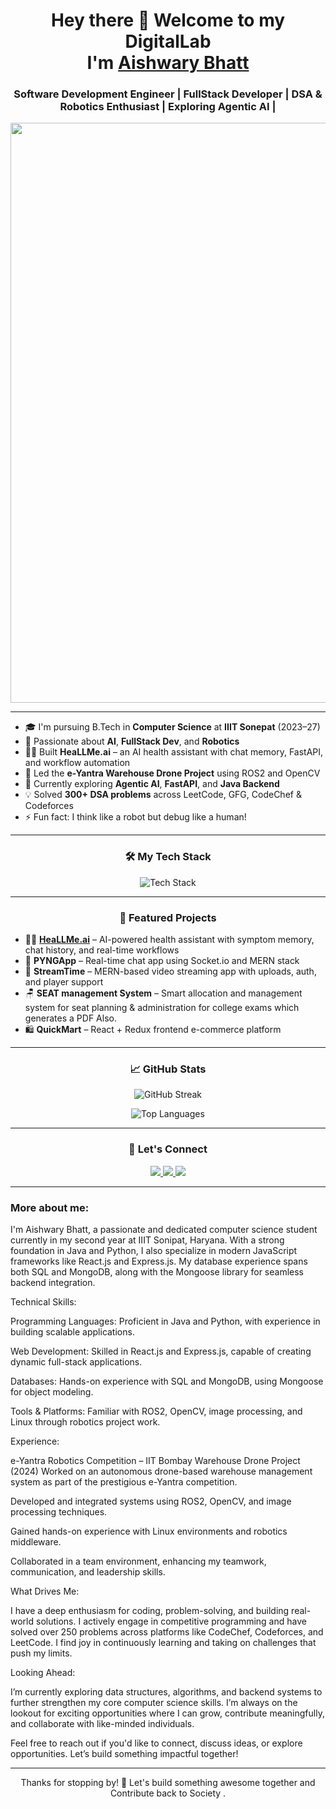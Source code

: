 <h1 align="center">Hey there 👋 Welcome to my DigitalLab <br> I'm <a href="https://www.linkedin.com/in/aishwary-bhatt/">Aishwary Bhatt</a></h1>

<h3 align="center">Software Development Engineer | FullStack Developer  |  DSA & Robotics Enthusiast | Exploring Agentic AI | </h3>


<p align="center">
 <img width="1919" height="928" alt="Never Give Up " src="https://github.com/user-attachments/assets/a24f43ca-3e0b-466f-b863-43c94cd6dbe6" />
</p>

---

- 🎓 I'm pursuing B.Tech in **Computer Science** at **IIIT Sonepat** (2023–27)  
- 🧠 Passionate about **AI**, **FullStack Dev**, and **Robotics**  
- 👨‍💻 Built **HeaLLMe.ai** – an AI health assistant with chat memory, FastAPI, and workflow automation  
- 🤖 Led the **e-Yantra Warehouse Drone Project** using ROS2 and OpenCV  
- 🌱 Currently exploring **Agentic AI**, **FastAPI**, and **Java Backend**  
- 💡 Solved **300+ DSA problems** across LeetCode, GFG, CodeChef & Codeforces  
- ⚡ Fun fact: I think like a robot but debug like a human!

---

<h3 align="center">🛠️ My Tech Stack</h3>

<p align="center">
  <img src="https://skillicons.dev/icons?i=python,java,javascript,react,nodejs,express,mongodb,postgresql,mysql,fastapi,git,linux,opencv,github,numpy" alt="Tech Stack" />
</p>

---

<h3 align="center">🚀 Featured Projects</h3>

- 👨‍⚕️ **[HeaLLMe.ai](https://github.com/shhKnight30)** – AI-powered health assistant with symptom memory, chat history, and real-time workflows  
- 💬 **PYNGApp** – Real-time chat app using Socket.io and MERN stack  
- 🎥 **StreamTime** – MERN-based video streaming app with uploads, auth, and player support  
- 🪑 **SEAT management System** – Smart allocation and management system for seat planning & administration for college exams which generates a PDF Also.
- 🛍️ **QuickMart** – React + Redux frontend e-commerce platform

---

<h3 align="center">📈 GitHub Stats</h3>

<!-- <p align="center">
  <img src="https://github-readme-stats.vercel.app/api?username=shhKnight30&show_icons=true&theme=radical" alt="Aishwary's GitHub Stats" />
</p> -->

<p align="center">
  <img src="https://github-readme-streak-stats.herokuapp.com/?user=shhKnight30&theme=tokyonight" alt="GitHub Streak" />
</p>

<p align="center">
  <img src="https://github-readme-stats.vercel.app/api/top-langs/?username=shhKnight30&layout=compact&theme=radical" alt="Top Languages" />
</p>

---

<h3 align="center">🔗 Let's Connect</h3>

<p align="center">
  <a href="https://linkedin.com/in/aishwary-bhatt" target="_blank">
    <img src="https://img.shields.io/badge/LinkedIn-blue?style=for-the-badge&logo=linkedin&logoColor=white" />
  </a>
  <a href="mailto:aishwarybatt@gmail.com" target="_blank">
    <img src="https://img.shields.io/badge/Gmail-D14836?style=for-the-badge&logo=gmail&logoColor=white" />
  </a>
  <a href="https://github.com/shhKnight30" target="_blank">
    <img src="https://img.shields.io/badge/GitHub-181717?style=for-the-badge&logo=github&logoColor=white" />
  </a>
</p>

---
<h3>More about me:</h3>
<p>I'm Aishwary Bhatt, a passionate and dedicated computer science student currently in my second year at IIIT Sonipat, Haryana. With a strong foundation in Java and Python, I also specialize in modern JavaScript frameworks like React.js and Express.js. My database experience spans both SQL and MongoDB, along with the Mongoose library for seamless backend integration.

Technical Skills:

Programming Languages: Proficient in Java and Python, with experience in building scalable applications.

Web Development: Skilled in React.js and Express.js, capable of creating dynamic full-stack applications.

Databases: Hands-on experience with SQL and MongoDB, using Mongoose for object modeling.

Tools & Platforms: Familiar with ROS2, OpenCV, image processing, and Linux through robotics project work.


Experience:

e-Yantra Robotics Competition – IIT Bombay
Warehouse Drone Project (2024)
Worked on an autonomous drone-based warehouse management system as part of the prestigious e-Yantra competition.

Developed and integrated systems using ROS2, OpenCV, and image processing techniques.

Gained hands-on experience with Linux environments and robotics middleware.

Collaborated in a team environment, enhancing my teamwork, communication, and leadership skills.



What Drives Me:

I have a deep enthusiasm for coding, problem-solving, and building real-world solutions. I actively engage in competitive programming and have solved over 250 problems across platforms like CodeChef, Codeforces, and LeetCode. I find joy in continuously learning and taking on challenges that push my limits.

Looking Ahead:

I’m currently exploring data structures, algorithms, and backend systems to further strengthen my core computer science skills. I’m always on the lookout for exciting opportunities where I can grow, contribute meaningfully, and collaborate with like-minded individuals.

Feel free to reach out if you'd like to connect, discuss ideas, or explore opportunities. Let’s build something impactful together!</p>

---


<p align="center">Thanks for stopping by! 🌟 Let's build something awesome together and Contribute back to Society .</p>
